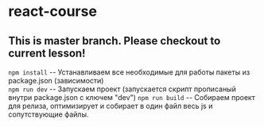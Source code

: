 # react-course
## This is master branch. Please checkout to current lesson!

`npm install` -- Устанавливаем все необходимые для работы пакеты из package.json (зависимости) <br/>
`npm run dev` -- Запускаем проект (запускается скрипт прописаный внутри package.json с ключем "dev")
`npm run build` -- Собираем проект для релиза, оптимизирует и собирает в один файл весь js и сопутствующие файлы.

